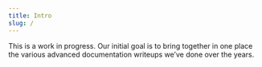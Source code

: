 ```yaml
---
title: Intro
slug: /
---
```



This is a work in progress. Our initial goal is to bring together in one place the various advanced documentation writeups we’ve done over the years.
